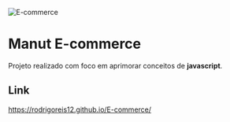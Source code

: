![E-commerce](https://user-images.githubusercontent.com/49238491/211016718-5c274148-53da-4b80-aeaa-7e585146d48f.png)

# Manut E-commerce

Projeto realizado com foco em aprimorar conceitos de **javascript**.

## Link 

https://rodrigoreis12.github.io/E-commerce/
